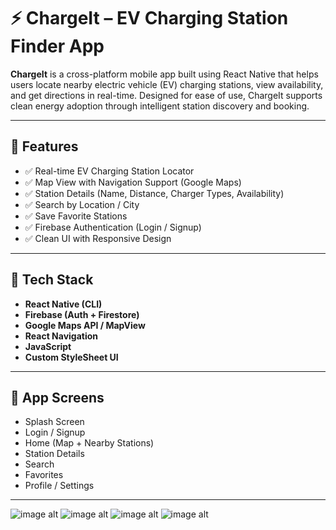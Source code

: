# ⚡ ChargeIt – EV Charging Station Finder App

**ChargeIt** is a cross-platform mobile app built using React Native that helps users locate nearby electric vehicle (EV) charging stations, view availability, and get directions in real-time. Designed for ease of use, ChargeIt supports clean energy adoption through intelligent station discovery and booking.

---

## 🚀 Features

- ✅ Real-time EV Charging Station Locator  
- ✅ Map View with Navigation Support (Google Maps)  
- ✅ Station Details (Name, Distance, Charger Types, Availability)  
- ✅ Search by Location / City  
- ✅ Save Favorite Stations  
- ✅ Firebase Authentication (Login / Signup)  
- ✅ Clean UI with Responsive Design

---

## 🔧 Tech Stack

- **React Native (CLI)**
- **Firebase (Auth + Firestore)**
- **Google Maps API / MapView**
- **React Navigation**
- **JavaScript**
- **Custom StyleSheet UI**

---

## 📱 App Screens

- Splash Screen  
- Login / Signup  
- Home (Map + Nearby Stations)  
- Station Details  
- Search  
- Favorites  
- Profile / Settings

---
![image alt](https://github.com/Mohsinpadhan/ChargeIt-/blob/4bdd81784c81ea1df3056687e4e5fc56e4a92a79/ui1.jpg)
![image alt](https://github.com/Mohsinpadhan/ChargeIt-/blob/856bd4a0dd71bbc3f5dbec64d93c9c7fd093b4d5/ui2.jpg)
![image alt](https://github.com/Mohsinpadhan/ChargeIt-/blob/ef818d03628af74e6c01ef62a19a6eede57ba09d/ui3.jpg)
![image alt](https://github.com/Mohsinpadhan/ChargeIt-/blob/729c66feded594255dee65beeba8c36cba27155f/ui4.jpg)
